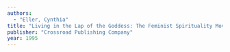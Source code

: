 ```yaml
---
authors:
  - "Eller, Cynthia"
title: "Living in the Lap of the Goddess: The Feminist Spirituality Movement in America"
publisher: "Crossroad Publishing Company"
year: 1995
---
```

